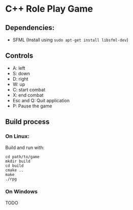 # C++ Role Play Game

## Dependencies:
- SFML (Install using ```sudo apt-get install libsfml-dev```)

## Controls
- A: left
- S: down
- D: right
- W: up
- C: start combat
- X: end combat
- Esc and Q: Quit application
- P: Pause the game

## Build process

### On Linux:

Build and run with:
```
cd path/to/game
mkdir build
cd build
cmake ..
make
./rpg
```

### On Windows

TODO
